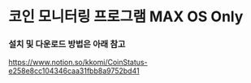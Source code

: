 # 코인 모니터링 프로그램 MAX OS Only

### 설치 및 다운로드 방법은 아래 참고
https://www.notion.so/kkomi/CoinStatus-e258e8cc104346caa31fbb8a9752bd41
